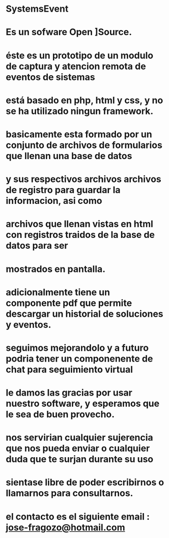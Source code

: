 # SystemsEvent
# Es un sofware Open ]Source.
# éste es un prototipo de un modulo de captura y atencion remota de eventos de sistemas
# está basado en php, html y css, y no se ha utilizado ningun framework.
# basicamente esta formado por un conjunto de archivos de formularios que llenan una base de datos
# y sus respectivos archivos archivos de registro para guardar la informacion, asi como
# archivos que llenan vistas en html con registros traidos de la base de datos para ser
# mostrados en pantalla.

# adicionalmente tiene un componente pdf que permite descargar un historial de soluciones y eventos.

# seguimos mejorandolo y a futuro podria tener un componenente de chat para seguimiento virtual
# le damos las gracias por usar nuestro software, y esperamos que le sea de buen provecho.
# nos servirian cualquier sujerencia que nos pueda enviar o cualquier duda que te surjan durante su uso
# sientase libre de poder escribirnos o llamarnos para consultarnos.
# el contacto es el siguiente email : jose-fragozo@hotmail.com


